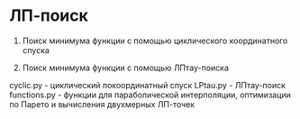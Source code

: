 # ЛП-поиск

1. Поиск минимума функции с помощью циклического координатного спуска

2. Поиск минимума функции с помощью ЛПтау-поиска

cyclic.py - циклический покоординатный спуск
LPtau.py - ЛПтау-поиск
functions.py - функции для параболической интерполяции, оптимизации по Парето и вычисления двухмерных ЛП-точек
